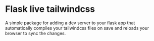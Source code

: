 # Flask live tailwindcss

A simple package for adding a dev server to your flask app that automatically compiles your tailwindcss files on save and reloads your browser to sync the changes.
